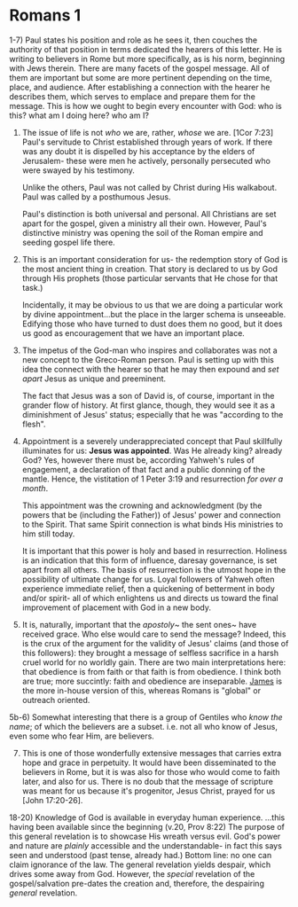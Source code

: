 # Romans 1


1-7) Paul states his position and role as he sees it, then couches the authority of that position in terms dedicated the hearers of this letter.
	He is writing to believers in Rome but more specifically, as is his norm, beginning with Jews therein.
	There are many facets of the gospel message.
	All of them are important but some are more pertinent depending on the time, place, and audience.
	After establishing a connection with the hearer he describes them, which serves to emplace and prepare them for the message.
	This is how we ought to begin every encounter with God: who is this? what am I doing here? who am I?


1) The issue of life is not _who_ we are, rather, _whose_ we are.
	[1Cor 7:23]
	Paul's servitude to Christ established through years of work.
	If there was any doubt it is dispelled by his acceptance by the elders of Jerusalem-
	these were men he actively, personally persecuted who were swayed by his testimony.
	
	Unlike the others, Paul was not called by Christ during His walkabout.
	Paul was called by a posthumous Jesus.
	
	Paul's distinction is both universal and personal.
	All Christians are set apart for the gospel, given a ministry all their own.
	However, Paul's distinctive ministry was opening the soil of the Roman empire and seeding gospel life there.

2) This is an important consideration for us- the redemption story of God is the most ancient thing in creation.
	That story is declared to us by God through His prophets (those particular servants that He chose for that task.)
  
	Incidentally, it may be obvious to us that we are doing a particular work by divine appointment...but the place in the larger schema is unseeable.
	Edifying those who have turned to dust does them no good, but it does us good as encouragement that we have an important place.

3) The impetus of the God-man who inspires and collaborates was not a new concept to the Greco-Roman person.
	Paul is setting up with this idea the connect with the hearer so that he may then expound and _set apart_ Jesus as unique and preeminent.
  
	The fact that Jesus was a son of David is, of course, important in the grander flow of history.
	At first glance, though, they would see it as a diminishment of Jesus' status; especially that he was "according to the flesh".

4) Appointment is a severely underappreciated concept that Paul skillfully illuminates for us:
	**Jesus was appointed**.
	Was He already king? already God?  Yes, however there must be, according Yahweh's rules of engagement, a declaration of that fact and a public donning of the mantle.
	Hence, the vistitation of 1 Peter 3:19 and resurrection _for over a month_.
	
	This appointment was the crowning and acknowledgment (by the powers that be (including the Father)) of Jesus' power and connection to the Spirit.
	That same Spirit connection is what binds His ministries to him still today.
  
	It is important that this power is holy and based in resurrection.
	Holiness is an indication that this form of influence, daresay governance, is set apart from all others.
	The basis of resurrection is the utmost hope in the possibility of ultimate change for us.
	Loyal followers of Yahweh often experience immediate relief, then a quickening of betterment in body and/or spirit-
	all of which enlightens us and directs us toward the final improvement of placement with God in a new body.

5) It is, naturally, important that the _apostoly_~ the sent ones~ have received grace.
	Who else would care to send the message?
	Indeed, this is the crux of the argument for the validity of Jesus' claims (and those of this followers):
	they brought a message of selfless sacrifice in a harsh cruel world for no worldly gain.
	There are two main interpretations here: that obedience is from faith or that faith is from obedience.
	I think both are true; more succintly: faith and obedience are inseparable.
	[James]() is the more in-house version of this, whereas Romans is "global" or outreach oriented.

5b-6) Somewhat interesting that there is a group of Gentiles who _know the name_;  of which the believers are a subset.
	i.e. not all who know of Jesus, even some who fear Him, are believers.

7) This is one of those wonderfully extensive messages that carries extra hope and grace in perpetuity.
	It would have been disseminated to the believers in Rome, but it is was also for those who would come to faith later, and also for us.
	There is no doub that the message of scripture was meant for us because it's progenitor, Jesus Christ, prayed for us [John 17:20-26].



18-20) Knowledge of God is available in everyday human experience.
  ...this having been available since the beginning (v.20, Prov 8:22)
  The purpose of this general revelation is to showcase His wreath versus evil.
  God's power and nature are _plainly_ accessible and the understandable- in fact this says seen and understood (past tense, already had.)
  Bottom line: no one can claim ignorance of the law.
  The general revelation yields despair, which drives some away from God.
  However, the _special_ revelation of the gospel/salvation pre-dates the creation and, therefore, the despairing _general_ revelation.
